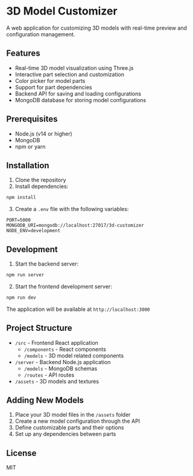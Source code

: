 # 3D Model Customizer

A web application for customizing 3D models with real-time preview and configuration management.

## Features

- Real-time 3D model visualization using Three.js
- Interactive part selection and customization
- Color picker for model parts
- Support for part dependencies
- Backend API for saving and loading configurations
- MongoDB database for storing model configurations

## Prerequisites

- Node.js (v14 or higher)
- MongoDB
- npm or yarn

## Installation

1. Clone the repository
2. Install dependencies:
```bash
npm install
```

3. Create a `.env` file with the following variables:
```
PORT=5000
MONGODB_URI=mongodb://localhost:27017/3d-customizer
NODE_ENV=development
```

## Development

1. Start the backend server:
```bash
npm run server
```

2. Start the frontend development server:
```bash
npm run dev
```

The application will be available at `http://localhost:3000`

## Project Structure

- `/src` - Frontend React application
  - `/components` - React components
  - `/models` - 3D model related components
- `/server` - Backend Node.js application
  - `/models` - MongoDB schemas
  - `/routes` - API routes
- `/assets` - 3D models and textures

## Adding New Models

1. Place your 3D model files in the `/assets` folder
2. Create a new model configuration through the API
3. Define customizable parts and their options
4. Set up any dependencies between parts

## License

MIT
